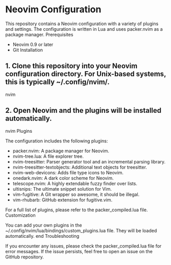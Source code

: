 # Neovim Configuration

This repository contains a Neovim configuration with a variety of plugins and settings. The configuration is written in Lua and uses packer.nvim as a package manager.
Prerequisites

- Neovim 0.9 or later
- Git
Installation

## 1. Clone this repository into your Neovim configuration directory. For Unix-based systems, this is typically ~/.config/nvim/.
nvim

## 2. Open Neovim and the plugins will be installed automatically.
nvim
Plugins

The configuration includes the following plugins:

- packer.nvim: A package manager for Neovim.
- nvim-tree.lua: A file explorer tree.
- nvim-treesitter: Parser generator tool and an incremental parsing library.
- nvim-treesitter-textobjects: Additional text objects for treesitter.
- nvim-web-devicons: Adds file type icons to Neovim.
- onedark.nvim: A dark color scheme for Neovim.
- telescope.nvim: A highly extendable fuzzy finder over lists.
- ultisnips: The ultimate snippet solution for Vim.
- vim-fugitive: A Git wrapper so awesome, it should be illegal.
- vim-rhubarb: GitHub extension for fugitive.vim.

For a full list of plugins, please refer to the packer_compiled.lua file.
Customization

You can add your own plugins in the ~/.config/nvim/lua/bindings/custom_plugins.lua file. They will be loaded automatically.
end
Troubleshooting

If you encounter any issues, please check the packer_compiled.lua file for error messages. If the issue persists, feel free to open an issue on the GitHub repository.
